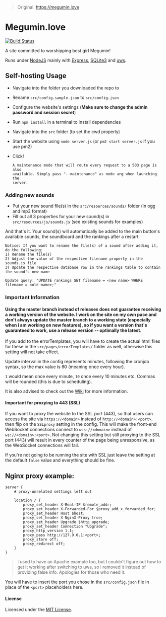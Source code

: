 >Original: https://megumin.love

# Megumin.love

[![Build Status](https://travis-ci.org/robflop/megumin.love.svg?branch=master)](https://travis-ci.org/robflop/megumin.love)

A site committed to worshipping best girl Megumin!

Runs under [NodeJS](https://nodejs.org/en/) mainly with [Express](https://expressjs.com), [SQLite3](https://www.sqlite.org/) and [uws](https://www.npmjs.com/package/uws).

## Self-hosting Usage
- Navigate into the folder you downloaded the repo to
- Rename `src/config.sample.json` to `src/config.json`
- Configure the website's settings (**Make sure to change the admin password and session secret**)
- Run `npm install` in a terminal to install dependencies
- Navigate into the `src` folder (to set the cwd properly)
- Start the website using `node server.js` (or `pm2 start server.js` if you use pm2)
- Click!

      A maintenance mode that will route every request to a 503 page is also
	  available. Simply pass "--maintenance" as node arg when launching the
	  server.

### Adding new sounds

- Put your new sound file(s) in the `src/resources/sounds/` folder (in ogg and mp3 format)
- Fill out all 3 properties for your new sound(s) in `src/resources/js/sounds.js` (see existing sounds for examples)

And that's it. Your sound(s) will automatically be added to the main button's available sounds, the soundboard and the rankings after a restart.

    Notice: If you want to rename the file(s) of a sound after adding it, do the following:
    1) Rename the file(s)
    2) Adjust the value of the respective filename property in the sounds.js file
    3) Update the respective database row in the rankings table to contain the sound's new name
	
	Update query: "UPDATE rankings SET filename = <new name> WHERE filename = <old name>;"

### Important Information

#### Using the master branch instead of releases does not guarantee receiving a working version of the website. I work on the site on my own pace and don't always update the master branch to a working state (especially when i am working on new features), so if you want a version that's guaranteed to work, use a release version -- optimally the latest.

If you add to the errorTemplates, you will have to create the actual html files for these in the `src/pages/errorTemplates/` folder as well, otherwise this setting will not take effect.

Update interval in the config represents minutes, following the cronjob syntax, so the max value is 60 (meaning once every hour).

`1` would mean once every minute, `10` once every 10 minutes etc. Commas will be rounded (this is due to scheduling).

It is also advised to check out the [Wiki](https://github.com/robflop/megumin.love/wiki) for more information.

#### Important for proxying to 443 (SSL)

If you want to proxy the website to the SSL port (443), so that users can access the site via `https://<domain>` instead of `http://<domain>:<port>`, then flip on the `SSLproxy` setting in the config.
This will make the front-end WebSocket connections connect to `wss://<domain>` instead of `ws://<domain>:<port>`.
Not changing this setting but still proxying to the SSL port (443) will result in every counter of the page being unresponsive, as the WebSocket connections will fail.

If you're not going to be running the site with SSL just leave the setting at the default `false` value and everything should be fine.

Nginx proxy example:
-

```nginx
server {
    # proxy-unrelated settings left out

    location / {
        proxy_set_header X-Real-IP $remote_addr;
        proxy_set_header X-Forwarded-For $proxy_add_x_forwarded_for;
        proxy_set_header Host $host;
        proxy_set_header X-NginX-Proxy true;
        proxy_set_header Upgrade $http_upgrade;
        proxy_set_header Connection "Upgrade";
        proxy_http_version 1.1;
        proxy_pass http://127.0.0.1:<port>;
        proxy_store off;
        proxy_redirect off;
    }
}
```

>I used to have an Apache example too, but I couldn't figure out how to get it working after switching to uws, so i removed it instead of providing false info. Apologies for those who need it.

You will have to insert the port you chose in the `src/config.json` file in place of the `<port>` placeholders here.

#### License

Licensed under the [MIT License](LICENSE.md).
